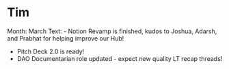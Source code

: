 # Tim

Month: March
Text: - Notion Revamp is finished, kudos to Joshua, Adarsh, and Prabhat for helping improve our Hub!
- Pitch Deck 2.0 is ready!
- DAO Documentarian role updated - expect new quality LT recap threads!